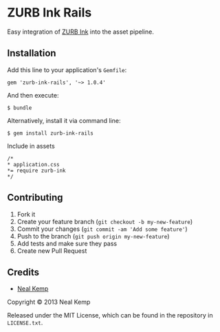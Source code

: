 ZURB Ink Rails
=======

Easy integration of [ZURB Ink](https://zurb.com/ink) into the asset pipeline.

Installation
------------

Add this line to your application's `Gemfile`:

    gem 'zurb-ink-rails', '~> 1.0.4'

And then execute:

    $ bundle

Alternatively, install it via command line:

    $ gem install zurb-ink-rails

Include in assets

    /*
    * application.css
    *= require zurb-ink
    */



Contributing
------------

1. Fork it
2. Create your feature branch (`git checkout -b my-new-feature`)
3. Commit your changes (`git commit -am 'Add some feature'`)
4. Push to the branch (`git push origin my-new-feature`)
5. Add tests and make sure they pass
6. Create new Pull Request


Credits
-------

* [Neal Kemp](http://nealke.mp)

Copyright &copy; 2013 Neal Kemp

Released under the MIT License, which can be found in the repository in `LICENSE.txt`.
